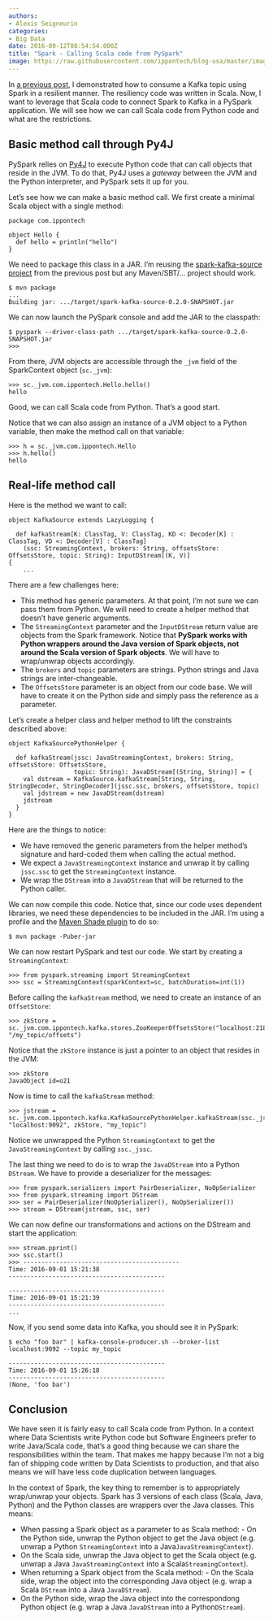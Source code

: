 ```yaml
---
authors:
- Alexis Seigneurin
categories:
- Big Data
date: 2016-09-12T08:54:54.000Z
title: "Spark - Calling Scala code from PySpark"
image: https://raw.githubusercontent.com/ippontech/blog-usa/master/images/2017/01/spark-logo-1.png
---
```


In [a previous post](http://www.ippon.tech/blog/spark-kafka-achieving-zero-data-loss/), I demonstrated how to consume a Kafka topic using Spark in a resilient manner. The resiliency code was written in Scala. Now, I want to leverage that Scala code to connect Spark to Kafka in a PySpark application. We will see how we can call Scala code from Python code and what are the restrictions.


## Basic method call through Py4J

PySpark relies on [Py4J](https://www.py4j.org/) to execute Python code that can call objects that reside in the JVM. To do that, Py4J uses a *gateway* between the JVM and the Python interpreter, and PySpark sets it up for you.

Let’s see how we can make a basic method call. We first create a minimal Scala object with a single method:

```language-scala
package com.ippontech

object Hello {
  def hello = println("hello")
}
```

We need to package this class in a JAR. I’m reusing the [spark-kafka-source project](https://github.com/ippontech/spark-kafka-source) from the previous post but any Maven/SBT/… project should work.

```language-bash
$ mvn package
...
Building jar: .../target/spark-kafka-source-0.2.0-SNAPSHOT.jar
```

We can now launch the PySpark console and add the JAR to the classpath:

```language-bash
$ pyspark --driver-class-path .../target/spark-kafka-source-0.2.0-SNAPSHOT.jar
>>>
```

From there, JVM objects are accessible through the `_jvm` field of the SparkContext object (`sc._jvm`):

```language-scala
>>> sc._jvm.com.ippontech.Hello.hello()
hello
```

Good, we can call Scala code from Python. That’s a good start.

Notice that we can also assign an instance of a JVM object to a Python variable, then make the method call on that variable:

```language-scala
>>> h = sc._jvm.com.ippontech.Hello
>>> h.hello()
hello
```


## Real-life method call

Here is the method we want to call:

```language-scala
object KafkaSource extends LazyLogging {

  def kafkaStream[K: ClassTag, V: ClassTag, KD <: Decoder[K] : ClassTag, VD <: Decoder[V] : ClassTag]
    (ssc: StreamingContext, brokers: String, offsetsStore: OffsetsStore, topic: String): InputDStream[(K, V)] 
{
    ...
```

There are a few challenges here:

- This method has generic parameters. At that point, I’m not sure we can pass them from Python. We will need to create a helper method that doesn’t have generic arguments.
- The `StreamingContext` parameter and the `InputDStream` return value are objects from the Spark framework. Notice that **PySpark works with Python wrappers around the Java version of Spark objects, not around the Scala version of Spark objects**. We will have to wrap/unwrap objects accordingly.
- The `brokers` and `topic` parameters are strings. Python strings and Java strings are inter-changeable.
- The `OffsetsStore` parameter is an object from our code base. We will have to create it on the Python side and simply pass the reference as a parameter.

Let’s create a helper class and helper method to lift the constraints described above:

```language-scala
object KafkaSourcePythonHelper {

  def kafkaStream(jssc: JavaStreamingContext, brokers: String, offsetsStore: OffsetsStore,
                  topic: String): JavaDStream[(String, String)] = {
    val dstream = KafkaSource.kafkaStream[String, String, StringDecoder, StringDecoder](jssc.ssc, brokers, offsetsStore, topic)
    val jdstream = new JavaDStream(dstream)
    jdstream
  }
}
```

Here are the things to notice:

- We have removed the generic parameters from the helper method’s signature and hard-coded them when calling the actual method.
- We expect a `JavaStreamingContext` instance and unwrap it by calling `jssc.ssc` to get the `StreamingContext` instance.
- We wrap the `DStream` into a `JavaDStream` that will be returned to the Python caller.

We can now compile this code. Notice that, since our code uses dependent libraries, we need these dependencies to be included in the JAR. I’m using a profile and the [Maven Shade plugin](https://maven.apache.org/plugins/maven-shade-plugin/) to do so:

```language-bash
$ mvn package -Puber-jar
```

We can now restart PySpark and test our code. We start by creating a `StreamingContext`:

```language-scala
>>> from pyspark.streaming import StreamingContext
>>> ssc = StreamingContext(sparkContext=sc, batchDuration=int(1))
```

Before calling the `kafkaStream` method, we need to create an instance of an `OffsetStore`:

```language-scala
>>> zkStore = sc._jvm.com.ippontech.kafka.stores.ZooKeeperOffsetsStore("localhost:2181", "/my_topic/offsets")
```

Notice that the `zkStore` instance is just a pointer to an object that resides in the JVM:

```language-scala
>>> zkStore
JavaObject id=o21
```

Now is time to call the `kafkaStream` method:

```language-scala
>>> jstream = sc._jvm.com.ippontech.kafka.KafkaSourcePythonHelper.kafkaStream(ssc._jssc, "localhost:9092", zkStore, "my_topic")
```

Notice we unwrapped the Python `StreamingContext` to get the `JavaStreamingContext` by calling `ssc._jssc`.

The last thing we need to do is to wrap the `JavaDStream` into a Python `DStream`. We have to provide a deserializer for the messages:

```language-scala
>>> from pyspark.serializers import PairDeserializer, NoOpSerializer
>>> from pyspark.streaming import DStream
>>> ser = PairDeserializer(NoOpSerializer(), NoOpSerializer())
>>> stream = DStream(jstream, ssc, ser)
```

We can now define our transformations and actions on the DStream and start the application:

```language-scala
>>> stream.pprint()
>>> ssc.start()
>>> -------------------------------------------
Time: 2016-09-01 15:21:38
-------------------------------------------

-------------------------------------------
Time: 2016-09-01 15:21:39
-------------------------------------------
...
```

Now, if you send some data into Kafka, you should see it in PySpark:

```language-bash
$ echo "foo bar" | kafka-console-producer.sh --broker-list localhost:9092 --topic my_topic
```

```language-bash
-------------------------------------------
Time: 2016-09-01 15:26:18
-------------------------------------------
(None, 'foo bar')
```


## Conclusion

We have seen it is fairly easy to call Scala code from Python. In a context where Data Scientists write Python code but Software Engineers prefer to write Java/Scala code, that’s a good thing because we can share the responsibilities within the team. That makes me happy because I’m not a big fan of shipping code written by Data Scientists to production, and that also means we will have less code duplication between languages.

In the context of Spark, the key thing to remember is to appropriately wrap/unwrap your objects. Spark has 3 versions of each class (Scala, Java, Python) and the Python classes are wrappers over the Java classes. This means:

- When passing a Spark object as a parameter to as Scala method: - On the Python side, unwrap the Python object to get the Java object (e.g. unwrap a Python `StreamingContext` into a Java`JavaStreamingContext`).
- On the Scala side, unwrap the Java object to get the Scala object (e.g. unwrap a Java `JavaStreamingContext` into a Scala`StreamingContext`).
- When returning a Spark object from the Scala method: - On the Scala side, wrap the object into the corresponding Java object (e.g. wrap a Scala `DStream` into a Java `JavaDStream`).
- On the Python side, wrap the Java object into the correspondong Python object (e.g. wrap a Java `JavaDStream` into a Python`DStream`).

